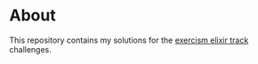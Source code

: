 # About

This repository contains my solutions for the [exercism elixir track](https://exercism.io/tracks/elixir) challenges.
